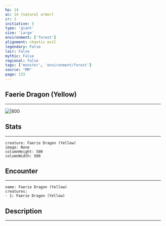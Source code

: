```yaml
---
hp: 14
ac: 14 (natural armor)
cr: 1
initiative: 5
type: 'giant'    
size: 'Large'
environment: ['forest']
alignment: chaotic evil
legendary: False
lair: False
mythic: False
regional: False
tags: ['monster', 'environment/forest']
source: "MM"
page: 133
---
```


## Faerie Dragon (Yellow)
---

![|600](D:/Program%20Files/5e.tools/img/bestiary/MM/Faerie%20Dragon.jpg)

## Stats
---

```statblock
creature: Faerie Dragon (Yellow)
image: None
columnHeight: 500
columnWidth: 500
```

## Encounter
---

```encounter-table
name: Faerie Dragon (Yellow)
creatures:
- 1: Faerie Dragon (Yellow)
```

## Description
---




